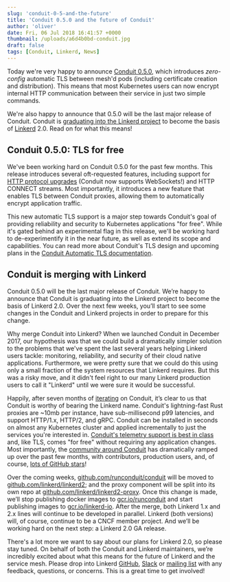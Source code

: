 ```yaml
---
slug: 'conduit-0-5-and-the-future'
title: 'Conduit 0.5.0 and the future of Conduit'
author: 'oliver'
date: Fri, 06 Jul 2018 16:41:57 +0000
thumbnail: /uploads/a6d4b0bd-conduit.jpg
draft: false
tags: [Conduit, Linkerd, News]
---
```


Today we're very happy to announce [Conduit
0.5.0](https://github.com/runconduit/conduit/releases/tag/v0.5.0), which
introduces _zero-config_ automatic TLS between mesh'd pods (including
certificate creation and distribution). This means that most Kubernetes users
can now encrypt internal HTTP communication between their service in just two
simple commands.

We're also happy to announce that 0.5.0 will be the last major release of
Conduit. Conduit is [graduating into the Linkerd
project](https://github.com/linkerd/linkerd/issues/2018) to become the basis of
[Linkerd](http://linkerd.io) 2.0. Read on for what this means!

## Conduit 0.5.0: TLS for free

We've been working hard on Conduit 0.5.0 for the past few months. This release
introduces several oft-requested features, including support for [HTTP protocol
upgrades](https://developer.mozilla.org/en-US/docs/Web/HTTP/Protocol_upgrade_mechanism)
(Conduit now supports WebSockets!) and HTTP CONNECT streams. Most importantly,
it introduces a new feature that enables TLS between Conduit proxies, allowing
them to automatically encrypt application traffic.

This new automatic TLS support is a major step towards Conduit's goal of
providing reliability and security to Kubernetes applications "for free". While
it's gated behind an experimental flag in this release, we'll be working hard to
de-experimentify it in the near future, as well as extend its scope and
capabilities. You can read more about Conduit's TLS design and upcoming plans in
the [Conduit Automatic TLS documentation](https://conduit.io/automatic-tls/).

## Conduit is merging with Linkerd

Conduit 0.5.0 will be the last major release of Conduit. We’re happy to announce
that Conduit is graduating into the Linkerd project to become the basis of
Linkerd 2.0. Over the next few weeks, you’ll start to see some changes in the
Conduit and Linkerd projects in order to prepare for this change.

Why merge Conduit into Linkerd? When we launched Conduit in December 2017, our
hypothesis was that we could build a dramatically simpler solution to the
problems that we've spent the last several years helping Linkerd users tackle:
monitoring, reliability, and security of their cloud native applications.
Furthermore, we were pretty sure that we could do this using only a small
fraction of the system resources that Linkerd requires. But this was a risky
move, and it didn't feel right to our many Linkerd production users to call it
"Linkerd" until we were sure it would be successful.

Happily, after seven months of
[iterating](https://blog.buoyant.io/2018/05/17/prometheus-the-right-way-lessons-learned-evolving-conduits-prometheus-integration/)
on Conduit, it’s clear to us that Conduit is worthy of bearing the Linkerd name.
Conduit's lightning-fast Rust proxies are ~10mb per instance, have
sub-millisecond p99 latencies, and support HTTP/1.x, HTTP/2, and gRPC. Conduit
can be installed in seconds on almost any Kubernetes cluster and applied
incrementally to just the services you're interested in. [Conduit's telemetry
support is best in
class](https://blog.conduit.io/2018/04/20/conduit-0-4-0-wheres-my-traffic/) and,
like TLS, comes "for free" without requiring any application changes. Most
importantly, the [community around
Conduit](https://github.com/runconduit/conduit/graphs/contributors) has
dramatically ramped up over the past few months, with contributors, production
users, and, of course, [lots of GitHub
stars](http://www.timqian.com/star-history/#runconduit/conduit&linkerd/linkerd)!

Over the coming weeks,
[github.com/runconduit/conduit](https://github.com/runconduit/conduit) will be
moved to [github.com/linkerd/linkerd2](https://github.com/linkerd/linkerd2); and
the proxy component will be split into its own repo at
[github.com/linkerd/linkerd2-proxy](https://github.com/linkerd/linkerd2-proxy).
Once this change is made, we’ll stop publishing docker images to
[gcr.io/runconduit](https://gcr.io/runconduit) and start publishing images to
[gcr.io/linkerd-io](https://gcr.io/linkerd-io). After the merge, both Linkerd
1.x and 2.x lines will continue to be developed in parallel. Linkerd (both
versions) will, of course, continue to be a CNCF member project. And we’ll be
working hard on the next step: a Linkerd 2.0 GA release.

There's a lot more we want to say about our plans for Linkerd 2.0, so please
stay tuned. On behalf of both the Conduit and Linkerd maintainers, we’re
incredibly excited about what this means for the future of Linkerd and the
service mesh. Please drop into Linkerd
[GitHub](https://github.com/linkerd/linkerd/issues/2018),
[Slack](http://slack.linkerd.io) or [mailing
list](https://groups.google.com/forum/#!forum/linkerd-users) with any feedback,
questions, or concerns. This is a great time to get involved!
